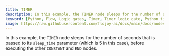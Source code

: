 ```yaml
---
title: TIMER
description: In this example, the TIMER node sleeps for the number of seconds that is passed to its sleep_time parameter (which is 5 in this case), before executing the other CONSTANT and END nodes.
keyword: [Python, Flow, Logic gates, Timer, Timer logic gate, Python timer operations, Time"-"based data processing, Streamline time"-"sensitive tasks, Timer"-"driven transformations, Timer usage in Python, Python data analysis with timers, Accurate time"-"based insights, Data processing using TIMER logic gate, Time management using timers in Python]
image: https://raw.githubusercontent.com/flojoy-ai/docs/main/docs/nodes/LOGIC_GATES/TIMERS/TIMER/examples/EX1/output.jpeg
---
```


In this example, the `TIMER` node sleeps for the number of seconds that is passed to its `sleep_time` parameter (which is 5 in this case), before executing the other `CONSTANT` and `END` nodes.